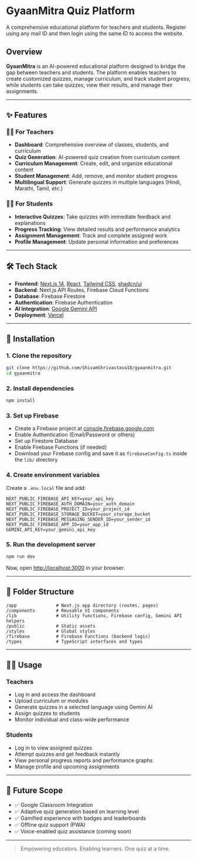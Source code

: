 # GyaanMitra Quiz Platform


A comprehensive educational platform for teachers and students.
Register using any mail ID and then login using the same ID to access the website.

## Overview

**GyaanMitra** is an AI-powered educational platform designed to bridge the gap between teachers and students. The platform enables teachers to create customized quizzes, manage curriculum, and track student progress, while students can take quizzes, view their results, and manage their assignments.

---

## ✨ Features

### 👩‍🏫 For Teachers

- **Dashboard**: Comprehensive overview of classes, students, and curriculum
- **Quiz Generation**: AI-powered quiz creation from curriculum content
- **Curriculum Management**: Create, edit, and organize educational content
- **Student Management**: Add, remove, and monitor student progress
- **Multilingual Support**: Generate quizzes in multiple languages (Hindi, Marathi, Tamil, etc.)

### 👨‍🎓 For Students

- **Interactive Quizzes**: Take quizzes with immediate feedback and explanations
- **Progress Tracking**: View detailed results and performance analytics
- **Assignment Management**: Track and complete assigned work
- **Profile Management**: Update personal information and preferences

---

## 🛠 Tech Stack

- **Frontend**: [Next.js 14](https://nextjs.org/), [React](https://react.dev/), [Tailwind CSS](https://tailwindcss.com/), [shadcn/ui](https://ui.shadcn.com/)
- **Backend**: Next.js API Routes, Firebase Cloud Functions
- **Database**: Firebase Firestore
- **Authentication**: Firebase Authentication
- **AI Integration**: [Google Gemini API](https://deepmind.google/technologies/gemini/)
- **Deployment**: [Vercel](https://vercel.com/)

---

## 🚀 Installation

### 1. Clone the repository

```bash
git clone https://github.com/ShivamShrivastava18/gyaanmitra.git
cd gyaanmitra
```

### 2. Install dependencies

```bash
npm install
```

### 3. Set up Firebase

- Create a Firebase project at [console.firebase.google.com](https://console.firebase.google.com)
- Enable Authentication (Email/Password or others)
- Set up Firestore Database
- Enable Firebase Functions (if needed)
- Download your Firebase config and save it as `firebaseConfig.ts` inside the `lib/` directory

### 4. Create environment variables

Create a `.env.local` file and add:

```env
NEXT_PUBLIC_FIREBASE_API_KEY=your_api_key
NEXT_PUBLIC_FIREBASE_AUTH_DOMAIN=your_auth_domain
NEXT_PUBLIC_FIREBASE_PROJECT_ID=your_project_id
NEXT_PUBLIC_FIREBASE_STORAGE_BUCKET=your_storage_bucket
NEXT_PUBLIC_FIREBASE_MESSAGING_SENDER_ID=your_sender_id
NEXT_PUBLIC_FIREBASE_APP_ID=your_app_id
GEMINI_API_KEY=your_gemini_api_key
```

### 5. Run the development server

```bash
npm run dev
```

Now, open [http://localhost:3000](http://localhost:3000) in your browser.

---

## 📁 Folder Structure

```
/app               # Next.js app directory (routes, pages)
/components        # Reusable UI components
/lib               # Utility functions, Firebase config, Gemini API helpers
/public            # Static assets
/styles            # Global styles
/firebase          # Firebase Functions (backend logic)
/types             # TypeScript interfaces and types
```

---

## 🧑‍🏫 Usage

### Teachers

- Log in and access the dashboard
- Upload curriculum or modules
- Generate quizzes in a selected language using Gemini AI
- Assign quizzes to students
- Monitor individual and class-wide performance

### Students

- Log in to view assigned quizzes
- Attempt quizzes and get feedback instantly
- View personal progress reports and performance graphs
- Manage profile and upcoming assignments

---

## 🔮 Future Scope

- ✅ Google Classroom Integration
- ✅ Adaptive quiz generation based on learning level
- ✅ Gamified experience with badges and leaderboards
- ✅ Offline quiz support (PWA)
- ✅ Voice-enabled quiz assistance (coming soon)

---


> Empowering educators. Enabling learners. One quiz at a time.
